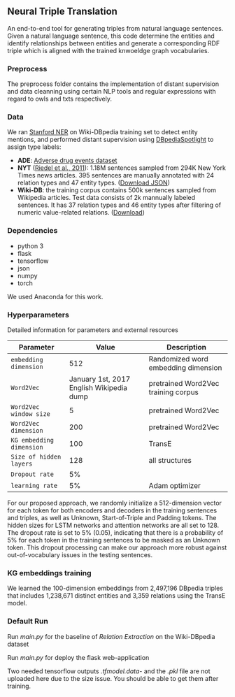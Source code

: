 ## Neural Triple Translation

An end-to-end tool for generating triples from natural language sentences. Given a natural language sentence, this code determine the entities and identify relationships between entities and generate a corresponding RDF triple which is aligned with the trained knwoeldge graph vocabularies.

### Preprocess

The preprocess folder contains the implementation of distant supervision and data cleanning using certain NLP tools and regular expressions with regard to owls and txts respectively.

### Data

We ran [Stanford NER](https://nlp.stanford.edu/software/CRF-NER.shtml) on Wiki-DBpedia training set to detect entity mentions, and performed distant supervision using [DBpediaSpotlight](https://github.com/dbpedia-spotlight/dbpedia-spotlight) to assign type labels:

   * **ADE**: [Adverse drug events dataset](https://sites.google.com/site/adecorpus/) 
   * **NYT** ([Riedel et al., 2011](https://pdfs.semanticscholar.org/db55/0f7af299157c67d7f1874bf784dca10ce4a9.pdf)): 1.18M sentences sampled from 294K New York Times news articles. 395 sentences are manually annotated with 24 relation types and 47 entity types. ([Download JSON](https://drive.google.com/drive/folders/0B--ZKWD8ahE4UktManVsY1REOUk?usp=sharing))
   * **Wiki-DB**: the training corpus contains 500k sentences sampled from Wikipedia articles. Test data consists of 2k mannually labeled sentences. It has 37 relation types and 46 entity types after filtering of numeric value-related relations. ([Download](http://blender04.cs.rpi.edu/~zhangt13/))

### Dependencies

* python 3
* flask
* tensorflow
* json
* numpy
* torch

We used Anaconda for this work.

### Hyperparameters

Detailed information for parameters and external resources

Parameter | Value | Description
--- | --- | ---
`embedding dimension` | 512 | Randomized word embedding dimension
`Word2Vec` | January 1st, 2017 English Wikipedia dump | pretrained Word2Vec training corpus
`Word2Vec window size` | 5 | pretrained Word2Vec 
`Word2Vec dimension` | 200 | pretrained Word2Vec
`KG embedding dimension` | 100 | TransE
`Size of hidden layers` | 128  | all structures
`Dropout rate` | 5%  | 
`learning rate` | 5%  | Adam optimizer

For our proposed approach, we randomly initialize a 512-dimension vector for each token for both encoders and decoders in the training sentences and triples, as well as Unknown, Start-of-Triple and Padding tokens. The hidden sizes for LSTM networks and attention networks are all set to 128. The dropout rate is set to 5% (0.05), indicating that there is a probability of 5% for each token in the training sentences to be masked as an Unknown token. This dropout processing can make our approach more robust against out-of-vocabulary issues in the testing sentences.


### KG embeddings training

We learned the 100-dimension embeddings from 2,497,196 DBpedia triples that includes 1,238,671 distinct entities and 3,359 relations using the TransE model.

### Default Run

Run *main.py* for the baseline of *Relation Extraction* on the Wiki-DBpedia dataset

Run *main.py* for deploy the flask web-application

Two needed tensorflow outputs *.tfmodel.data-* and the *.pkl* file are not uploaded here due to the size issue. You should be able to get them after training.
